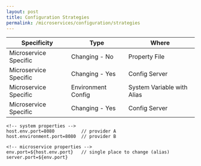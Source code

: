 ```yaml
---
layout: post
title: Configuration Strategies
permalink: /microservices/configuration/strategies
---
```


|Specificity|Type|Where|
|---|---|---|
|Microservice Specific|Changing - No|Property File|
|Microservice Specific|Changing - Yes|Config Server|
|Microservice Specific|Environment Config|System Variable with Alias|
|Microservice Specific|Changing - Yes|Config Server|

```properties
<!-- system properties -->
host.env.port=8080          // provider A
host.environment.port=8080  // provider B

<!-- microservice properties -->
env.port=${host.env.port}   // single place to change (alias)
server.port=${env.port}
```

